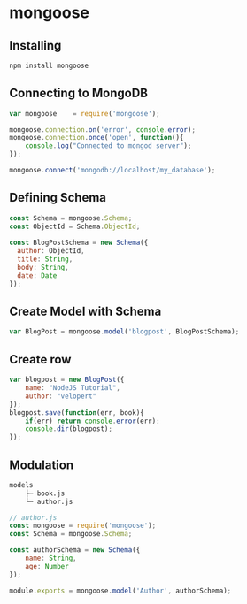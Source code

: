 # mongoose

## Installing

```bash
npm install mongoose
```

## Connecting to MongoDB

```js
var mongoose    = require('mongoose');

mongoose.connection.on('error', console.error);
mongoose.connection.once('open', function(){
    console.log("Connected to mongod server");
});

mongoose.connect('mongodb://localhost/my_database');
```

## Defining Schema

```js
const Schema = mongoose.Schema;
const ObjectId = Schema.ObjectId;
 
const BlogPostSchema = new Schema({
  author: ObjectId,
  title: String,
  body: String,
  date: Date
});
```

## Create Model with Schema

```js
var BlogPost = mongoose.model('blogpost', BlogPostSchema);
```

## Create row

```js
var blogpost = new BlogPost({
    name: "NodeJS Tutorial",
    author: "velopert"
});
blogpost.save(function(err, book){
    if(err) return console.error(err);
    console.dir(blogpost);
});
```

## Modulation

```bash
models
	├─ book.js
	└─ author.js
```

```js
// author.js
const mongoose = require('mongoose');
const Schema = mongoose.Schema;

const authorSchema = new Schema({
    name: String,
    age: Number
});

module.exports = mongoose.model('Author', authorSchema);

```

